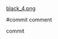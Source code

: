 <html>
<body>
<p>
  <a href="https://github.com/SunnyMayweather/Dice/blob/master/black_4.png?raw=true">black_4.png</a>
</p>


</body>
</html>

#commit comment

commit
